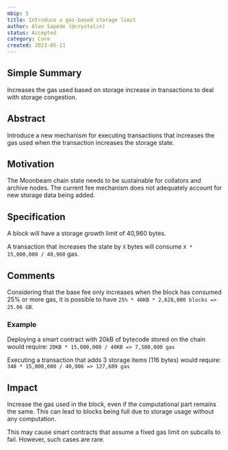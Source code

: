 ```yaml
---
mbip: 5
title: Introduce a gas-based storage limit
author: Alan Sapède (@crystalin)
status: Accepted
category: Core
created: 2023-05-11
---
```


## Simple Summary

Increases the gas used based on storage increase in transactions to deal with storage congestion.

## Abstract

Introduce a new mechanism for executing transactions that increases the gas used when
the transaction increases the storage state.

## Motivation

The Moonbeam chain state needs to be sustainable for collators and archive nodes. The current
fee mechanism does not adequately account for new storage data being added.

## Specification

A block will have a storage growth limit of 40,960 bytes.

A transaction that increases the state by `X` bytes will consume `X * 15,000,000 / 40,960` gas.

## Comments

Considering that the base fee only increases when the block has consumed 25% or more gas, it is
possible to have `25% * 40KB * 2,628,000 blocks => 25.06 GB`.

### Example

Deploying a smart contract with 20kB of bytecode stored on the chain would require:
`20KB * 15,000,000 / 40KB => 7,500,000 gas`

Executing a transaction that adds 3 storage items (116 bytes) would require:
`348 * 15,000,000 / 40,906 => 127,609 gas`

## Impact

Increase the gas used in the block, even if the computational part remains the same.
This can lead to blocks being full due to storage usage without any computation.

This may cause smart contracts that assume a fixed gas limit on subcalls to fail. However, such
cases are rare.
